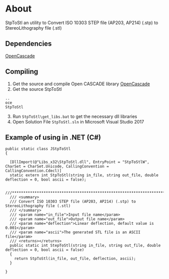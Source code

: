 # About

StpToStl an utility to Convert ISO 10303 STEP file (AP203, AP214) (.stp) to StereoLithography file (.stl)

## Dependencies

[OpenCascade](https://github.com/tpaviot/oce.git)

## Compiling

1. Get the source and compile Open CASCADE library
  [OpenCascade](https://github.com/tpaviot/oce.git)
2. Get the source StpToStl
```
..
oce
StpToStl
```
3. Run `StpToStl\get_libs.bat` to get the necessary dll libraries
4. Open Solution File `StpToStl.sln` in Microsoft Visual Studio 2017



## Example of using in .NET (C#)

```
public static class JStpToStl
{

  [DllImport(@"Libs_x32\StpToStl.dll", EntryPoint = "StpToStlW", CharSet = CharSet.Unicode, CallingConvention = CallingConvention.Cdecl)]
  static extern int StpToStl(string in_file, string out_file, double deflection = 0, bool ascii = false);

  ///****************************************************************************
  /// <summary>
  /// Convert ISO 10303 STEP file (AP203, AP214) (.stp) to StereoLithography file (.stl)
  /// </summary>
  /// <param name="in_file">Input file name</param>
  /// <param name="out_file">Output file name</param>
  /// <param name="deflection">Linear deflection, default value is 0.001</param>
  /// <param name="ascii">The generated STL file is an ASCII file</param>
  /// <returns></returns>
  public static int StepToStl(string in_file, string out_file, double deflection = 0, bool ascii = false)
  {
    return StpToStl(in_file, out_file, deflection, ascii);
  }

}
```

